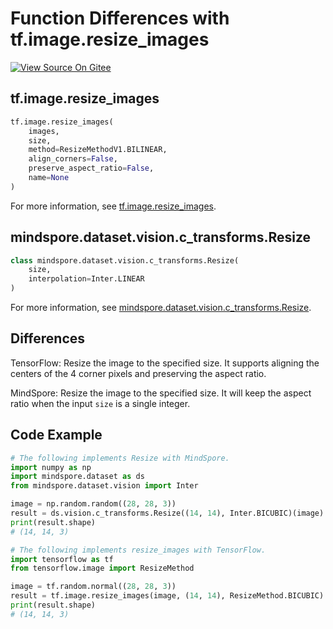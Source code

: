 # Function Differences with tf.image.resize_images

[![View Source On Gitee](https://mindspore-website.obs.cn-north-4.myhuaweicloud.com/website-images/r1.7/resource/_static/logo_source_en.png)](https://gitee.com/mindspore/docs/blob/r1.7/docs/mindspore/source_en/note/api_mapping/tensorflow_diff/resize_images.md)

## tf.image.resize_images

```python
tf.image.resize_images(
    images,
    size,
    method=ResizeMethodV1.BILINEAR,
    align_corners=False,
    preserve_aspect_ratio=False,
    name=None
)
```

For more information, see [tf.image.resize_images](https://www.tensorflow.org/versions/r1.15/api_docs/python/tf/image/resize_images).

## mindspore.dataset.vision.c_transforms.Resize

```python
class mindspore.dataset.vision.c_transforms.Resize(
    size,
    interpolation=Inter.LINEAR
)
```

For more information, see [mindspore.dataset.vision.c_transforms.Resize](https://mindspore.cn/docs/en/r1.7/api_python/dataset_vision/mindspore.dataset.vision.c_transforms.Resize.html#mindspore.dataset.vision.c_transforms.Resize).

## Differences

TensorFlow: Resize the image to the specified size. It supports aligning the centers of the 4 corner pixels and preserving the aspect ratio.

MindSpore: Resize the image to the specified size. It will keep the aspect ratio when the input `size` is a single integer.

## Code Example

```python
# The following implements Resize with MindSpore.
import numpy as np
import mindspore.dataset as ds
from mindspore.dataset.vision import Inter

image = np.random.random((28, 28, 3))
result = ds.vision.c_transforms.Resize((14, 14), Inter.BICUBIC)(image)
print(result.shape)
# (14, 14, 3)

# The following implements resize_images with TensorFlow.
import tensorflow as tf
from tensorflow.image import ResizeMethod

image = tf.random.normal((28, 28, 3))
result = tf.image.resize_images(image, (14, 14), ResizeMethod.BICUBIC)
print(result.shape)
# (14, 14, 3)
```
